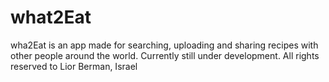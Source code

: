 # what2Eat
wha2Eat is an app made for searching, uploading and sharing recipes with other people around the world.
Currently still under development.
All rights reserved to Lior Berman, Israel
